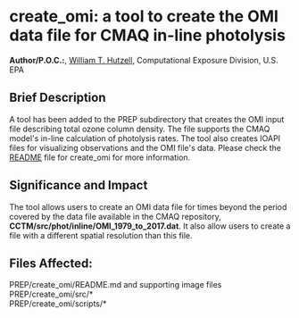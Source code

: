 # create_omi: a tool to create the OMI data file for CMAQ in-line photolysis

**Author/P.O.C.:**, [William T. Hutzell](mailto:hutzell.bill@epa.gov), Computational Exposure Division, U.S. EPA

## Brief Description

A tool has been added to the PREP subdirectory that creates the OMI input file describing total ozone column density.
The file supports the CMAQ model's in-line calculation of photolysis rates. The tool also creates IOAPI files for visualizing observations
and the OMI file's data. Please check the [README](../../../PREP/create_omi/README.md) file for create_omi for more information.

## Significance and Impact

The tool allows users to create an OMI data file for times beyond the period covered by the data file available in
the CMAQ repository, **CCTM/src/phot/inline/OMI_1979_to_2017.dat**. It also allow users to create a file with a different
spatial resolution than this file.

## Files Affected: 
PREP/create_omi/README.md and supporting image files  
PREP/create_omi/src/\*   
PREP/create_omi/scripts/\*   
